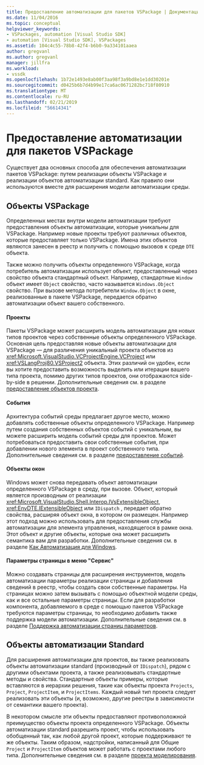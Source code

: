 ```yaml
---
title: Предоставление автоматизации для пакетов VSPackage | Документация Майкрософт
ms.date: 11/04/2016
ms.topic: conceptual
helpviewer_keywords:
- VSPackages, automation [Visual Studio SDK]
- automation [Visual Studio SDK], VSPackages
ms.assetid: 104c4c55-78b8-42f4-b6b0-9a334101aaea
author: gregvanl
ms.author: gregvanl
manager: jillfra
ms.workload:
- vssdk
ms.openlocfilehash: 1b72e1493e8ab00f3aa98f3a9bd8e1e1dd30201e
ms.sourcegitcommit: d0425b6b7d4b99e17ca6ac0671282bc718f80910
ms.translationtype: MT
ms.contentlocale: ru-RU
ms.lasthandoff: 02/21/2019
ms.locfileid: "56614341"
---
```

# <a name="providing-automation-for-vspackages"></a>Предоставление автоматизации для пакетов VSPackage
Существует два основных способа для обеспечения автоматизации пакетов VSPackage: путем реализации объекты VSPackage и реализации объектов автоматизации standard. Как правило они используются вместе для расширения модели автоматизации среды.

## <a name="vspackage-specific-objects"></a>Объекты VSPackage
 Определенных местах внутри модели автоматизации требуют предоставления объекты автоматизации, которые уникальны для VSPackage. Например новые проекты требуют различных объектов, которые предоставляет только VSPackage. Имена этих объектов являются занесен в реестр и получить с помощью вызовов к среде `DTE` объекта.

 Также можно получить объекты определенного VSPackage, когда потребитель автоматизации использует объект, предоставленный через свойство объекта стандартный объект. Например, стандартные `Window` объект имеет `Object` свойство, часто называется `Windows.Object` свойство. При вызове метода потребители `Window.Object` в окне, реализованные в пакете VSPackage, передается обратно автоматизации объект вашего собственного.

#### <a name="projects"></a>Проекты
 Пакеты VSPackage может расширить модель автоматизации для новых типов проектов через собственные объекты определенного VSPackage. Основная цель предоставляя новые объекты автоматизации для VSPackage — для различения уникальный проекта объектов из <xref:Microsoft.VisualStudio.VCProjectEngine.VCProject> или <xref:VSLangProj80.VSProject2> объекта. Этих различий он удобен, если вы хотите предоставить возможность выделить или итерации вашего типа проекта, помимо других типов проектов, они отображаются side-by-side в решении. Дополнительные сведения см. в разделе [предоставление объектов проекта](../../extensibility/internals/exposing-project-objects.md).

#### <a name="events"></a>События
 Архитектура событий среды предлагает другое место, можно добавлять собственные объекты определенного VSPackage. Например путем создания собственных объектов событий с уникальным, вы можете расширить модель событий среды для проектов. Может потребоваться предоставить свои собственные события, при добавлении нового элемента в проект собственного типа. Дополнительные сведения см. в разделе [предоставление событий](../../extensibility/internals/exposing-events-in-the-visual-studio-sdk.md).

#### <a name="window-objects"></a>Объекты окон
 Windows может снова передавать объект автоматизации определенного VSPackage в среду, при вызове. Объект, который является производным от реализации <xref:Microsoft.VisualStudio.Shell.Interop.IVsExtensibleObject>, <xref:EnvDTE.IExtensibleObject> или `IDispatch` , передает обратно свойства, расширяя объект окна, в котором он размещен. Например этот подход можно использовать для предоставления службы автоматизации для элемента управления, находящегося в рамке окна. Этот объект и другие объекты, которые она может расширить семантика вам для разработки. Дополнительные сведения см. в разделе [Как Автоматизация для Windows](../../extensibility/internals/how-to-provide-automation-for-windows.md).

#### <a name="options-pages-on-the-tools-menu"></a>Параметры страницы в меню "Сервис"
 Можно создавать страницы для расширения инструментов, модель автоматизации параметры реализации страницы и добавления сведений в реестр, чтобы создать свои собственные параметры. На страницах можно затем вызывать с помощью объектной модели среды, как и все остальные параметры страницы. Если для разработки компонента, добавляемого в среде с помощью пакетов VSPackage требуются параметры страницы, то необходимо добавить также поддержка модели автоматизации. Дополнительные сведения см. в разделе [Поддержка автоматизации страниц параметров](../../extensibility/internals/automation-support-for-options-pages.md).

## <a name="standard-automation-objects"></a>Объекты автоматизации Standard
 Для расширения автоматизации для проектов, вы также реализовать объекты автоматизации standard (производный от `IDispatch`), рядом с другими объектами проекта, а также реализовывать стандартные методы и свойства. Стандартные объекты примеры, которые вставляются в иерархии решения, такие как объекты проекта `Projects`, `Project`, `ProjectItem`, и `ProjectItems`. Каждый новый тип проекта следует реализовать эти объекты (и, возможно, другие реестры в зависимости от семантики вашего проекта).

 В некотором смысле эти объекты предоставляют противоположной преимущество объекты проекта определенного VSPackage. Объекты автоматизации standard разрешить проект, чтобы использовать обобщенный так, как любой другой проект, которые поддерживают те же объекты. Таким образом, надстройки, написанный для Общие `Project` и `ProjectItem` объектов может работать с проектами любого типа. Дополнительные сведения см. в разделе [проекта моделирования](../../extensibility/internals/project-modeling.md).